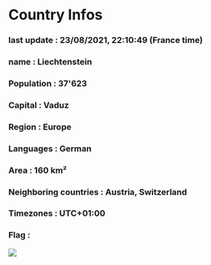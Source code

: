 # Country  Infos
### last update : 23/08/2021, 22:10:49 (France time)

### name : Liechtenstein
### Population : 37'623
### Capital : Vaduz
### Region : Europe
### Languages : German
### Area : 160 km²
### Neighboring countries : Austria, Switzerland
### Timezones : UTC+01:00

### Flag :
![](https://restcountries.eu/data/lie.svg)